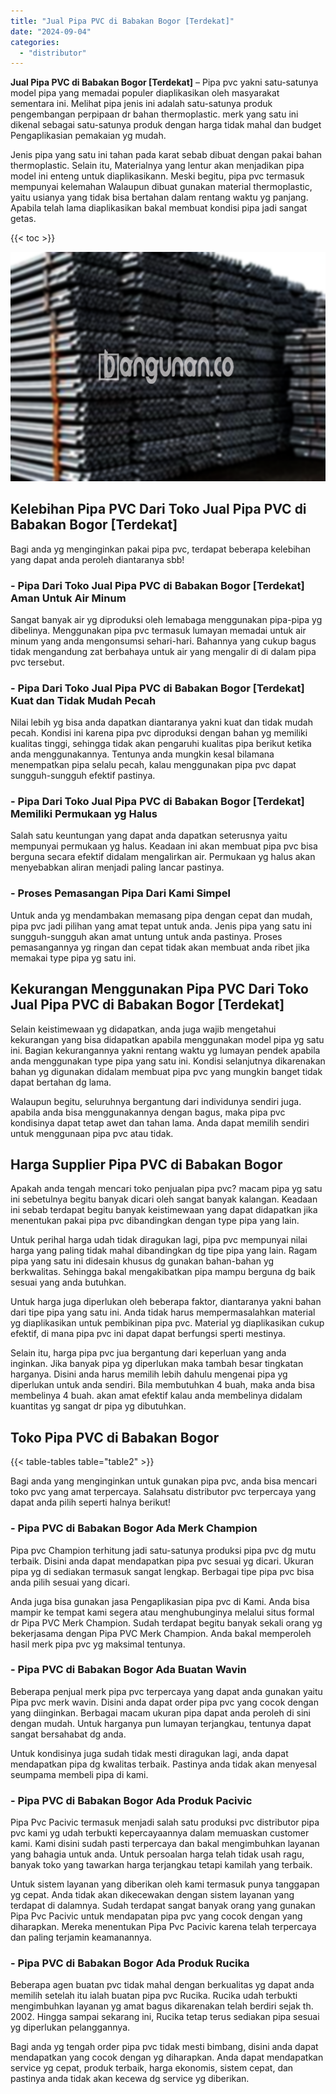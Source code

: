 ```yaml
---
title: "Jual Pipa PVC di Babakan Bogor [Terdekat]"
date: "2024-09-04"
categories: 
  - "distributor"
---
```


**Jual Pipa PVC di Babakan Bogor \[Terdekat\]** – Pipa pvc yakni satu-satunya model pipa yang memadai populer diaplikasikan oleh masyarakat sementara ini. Melihat pipa jenis ini adalah satu-satunya produk pengembangan perpipaan dr bahan thermoplastic. merk yang satu ini dikenal sebagai satu-satunya produk dengan harga tidak mahal dan budget Pengaplikasian pemakaian yg mudah.

Jenis pipa yang satu ini tahan pada karat sebab dibuat dengan pakai bahan thermoplastic. Selain itu, Materialnya yang lentur akan menjadikan pipa model ini enteng untuk diaplikasikann. Meski begitu, pipa pvc termasuk mempunyai kelemahan Walaupun dibuat gunakan material thermoplastic, yaitu usianya yang tidak bisa bertahan dalam rentang waktu yg panjang. Apabila telah lama diaplikasikan bakal membuat kondisi pipa jadi sangat getas.

{{< toc >}}

![Jual Pipa PVC di Babakan Bogor [Terdekat]](/images/jaul-pipa-pvc-46.png)

## Kelebihan Pipa PVC Dari Toko Jual Pipa PVC di Babakan Bogor \[Terdekat\]

Bagi anda yg menginginkan pakai pipa pvc, terdapat beberapa kelebihan yang dapat anda peroleh diantaranya sbb!

### \- Pipa Dari Toko Jual Pipa PVC di Babakan Bogor \[Terdekat\] Aman Untuk Air Minum

Sangat banyak air yg diproduksi oleh lemabaga menggunakan pipa-pipa yg dibelinya. Menggunakan pipa pvc termasuk lumayan memadai untuk air minum yang anda mengonsumsi sehari-hari. Bahannya yang cukup bagus tidak mengandung zat berbahaya untuk air yang mengalir di di dalam pipa pvc tersebut.

### \- Pipa Dari Toko Jual Pipa PVC di Babakan Bogor \[Terdekat\] Kuat dan Tidak Mudah Pecah

Nilai lebih yg bisa anda dapatkan diantaranya yakni kuat dan tidak mudah pecah. Kondisi ini karena pipa pvc diproduksi dengan bahan yg memiliki kualitas tinggi, sehingga tidak akan pengaruhi kualitas pipa berikut ketika anda menggunakannya. Tentunya anda mungkin kesal bilamana menempatkan pipa selalu pecah, kalau menggunakan pipa pvc dapat sungguh-sungguh efektif pastinya.

### \- Pipa Dari Toko Jual Pipa PVC di Babakan Bogor \[Terdekat\] Memiliki Permukaan yg Halus

Salah satu keuntungan yang dapat anda dapatkan seterusnya yaitu mempunyai permukaan yg halus. Keadaan ini akan membuat pipa pvc bisa berguna secara efektif didalam mengalirkan air. Permukaan yg halus akan menyebabkan aliran menjadi paling lancar pastinya.

### \- Proses Pemasangan Pipa Dari Kami Simpel

Untuk anda yg mendambakan memasang pipa dengan cepat dan mudah, pipa pvc jadi pilihan yang amat tepat untuk anda. Jenis pipa yang satu ini sungguh-sungguh akan amat untung untuk anda pastinya. Proses pemasangannya yg ringan dan cepat tidak akan membuat anda ribet jika memakai type pipa yg satu ini.

## Kekurangan Menggunakan Pipa PVC Dari Toko Jual Pipa PVC di Babakan Bogor \[Terdekat\]

Selain keistimewaan yg didapatkan, anda juga wajib mengetahui kekurangan yang bisa didapatkan apabila menggunakan model pipa yg satu ini. Bagian kekurangannya yakni rentang waktu yg lumayan pendek apabila anda menggunakan type pipa yang satu ini. Kondisi selanjutnya dikarenakan bahan yg digunakan didalam membuat pipa pvc yang mungkin banget tidak dapat bertahan dg lama.

Walaupun begitu, seluruhnya bergantung dari individunya sendiri juga. apabila anda bisa menggunakannya dengan bagus, maka pipa pvc kondisinya dapat tetap awet dan tahan lama. Anda dapat memilih sendiri untuk menggunaan pipa pvc atau tidak.

## Harga Supplier Pipa PVC di Babakan Bogor

Apakah anda tengah mencari toko penjualan pipa pvc? macam pipa yg satu ini sebetulnya begitu banyak dicari oleh sangat banyak kalangan. Keadaan ini sebab terdapat begitu banyak keistimewaan yang dapat didapatkan jika menentukan pakai pipa pvc dibandingkan dengan type pipa yang lain.

Untuk perihal harga udah tidak diragukan lagi, pipa pvc mempunyai nilai harga yang paling tidak mahal dibandingkan dg tipe pipa yang lain. Ragam pipa yang satu ini didesain khusus dg gunakan bahan-bahan yg berkwalitas. Sehingga bakal mengakibatkan pipa mampu berguna dg baik sesuai yang anda butuhkan.

Untuk harga juga diperlukan oleh beberapa faktor, diantaranya yakni bahan dari tipe pipa yang satu ini. Anda tidak harus mempermasalahkan material yg diaplikasikan untuk pembikinan pipa pvc. Material yg diaplikasikan cukup efektif, di mana pipa pvc ini dapat dapat berfungsi sperti mestinya.

Selain itu, harga pipa pvc jua bergantung dari keperluan yang anda inginkan. Jika banyak pipa yg diperlukan maka tambah besar tingkatan harganya. Disini anda harus memilih lebih dahulu mengenai pipa yg diperlukan untuk anda sendiri. Bila membutuhkan 4 buah, maka anda bisa membelinya 4 buah. akan amat efektif kalau anda membelinya didalam kuantitas yg sangat dr pipa yg dibutuhkan.

## Toko Pipa PVC di Babakan Bogor

{{< table-tables table="table2" >}}

Bagi anda yang menginginkan untuk gunakan pipa pvc, anda bisa mencari toko pvc yang amat terpercaya. Salahsatu distributor pvc terpercaya yang dapat anda pilih seperti halnya berikut!

### \- Pipa PVC di Babakan Bogor Ada Merk Champion

Pipa pvc Champion terhitung jadi satu-satunya produksi pipa pvc dg mutu terbaik. Disini anda dapat mendapatkan pipa pvc sesuai yg dicari. Ukuran pipa yg di sediakan termasuk sangat lengkap. Berbagai tipe pipa pvc bisa anda pilih sesuai yang dicari.

Anda juga bisa gunakan jasa Pengaplikasian pipa pvc di Kami. Anda bisa mampir ke tempat kami segera atau menghubunginya melalui situs formal dr Pipa PVC Merk Champion. Sudah terdapat begitu banyak sekali orang yg bekerjasama dengan Pipa PVC Merk Champion. Anda bakal memperoleh hasil merk pipa pvc yg maksimal tentunya.

### \- Pipa PVC di Babakan Bogor Ada Buatan Wavin

Beberapa penjual merk pipa pvc terpercaya yang dapat anda gunakan yaitu Pipa pvc merk wavin. Disini anda dapat order pipa pvc yang cocok dengan yang diinginkan. Berbagai macam ukuran pipa dapat anda peroleh di sini dengan mudah. Untuk harganya pun lumayan terjangkau, tentunya dapat sangat bersahabat dg anda.

Untuk kondisinya juga sudah tidak mesti diragukan lagi, anda dapat mendapatkan pipa dg kwalitas terbaik. Pastinya anda tidak akan menyesal seumpama membeli pipa di kami.

### \- Pipa PVC di Babakan Bogor Ada Produk Pacivic

Pipa Pvc Pacivic termasuk menjadi salah satu produksi pvc distributor pipa pvc kami yg udah terbukti kepercayaannya dalam memuaskan customer kami. Kami disini sudah pasti terpercaya dan bakal mengimbuhkan layanan yang bahagia untuk anda. Untuk persoalan harga telah tidak usah ragu, banyak toko yang tawarkan harga terjangkau tetapi kamilah yang terbaik.

Untuk sistem layanan yang diberikan oleh kami termasuk punya tanggapan yg cepat. Anda tidak akan dikecewakan dengan sistem layanan yang terdapat di dalamnya. Sudah terdapat sangat banyak orang yang gunakan Pipa Pvc Pacivic untuk mendapatan pipa pvc yang cocok dengan yang diharapkan. Mereka menentukan Pipa Pvc Pacivic karena telah terpercaya dan paling terjamin keamanannya.

### \- Pipa PVC di Babakan Bogor Ada Produk Rucika

Beberapa agen buatan pvc tidak mahal dengan berkualitas yg dapat anda memilih setelah itu ialah buatan pipa pvc Rucika. Rucika udah terbukti mengimbuhkan layanan yg amat bagus dikarenakan telah berdiri sejak th. 2002. Hingga sampai sekarang ini, Rucika tetap terus sediakan pipa sesuai yg diperlukan pelanggannya.

Bagi anda yg tengah order pipa pvc tidak mesti bimbang, disini anda dapat mendapatkan yang cocok dengan yg diharapkan. Anda dapat mendapatkan service yg cepat, produk terbaik, harga ekonomis, sistem cepat, dan pastinya anda tidak akan kecewa dg service yg diberikan.
